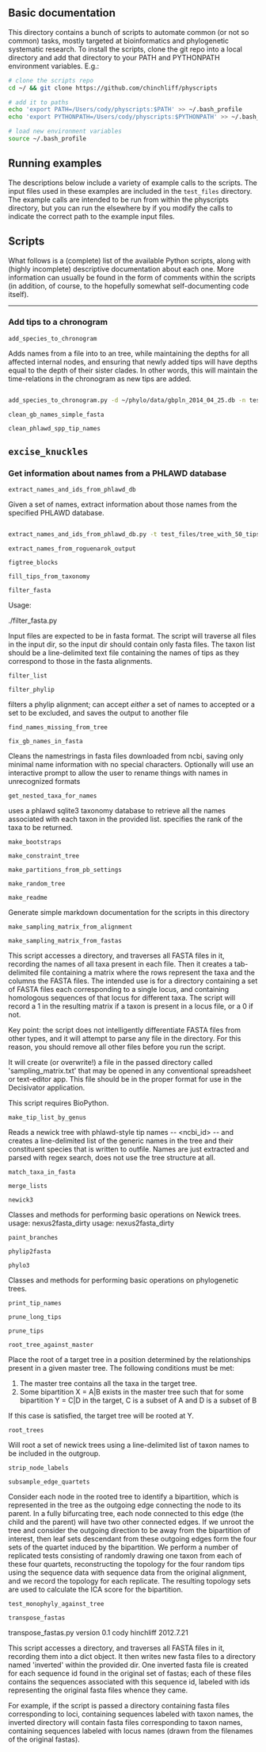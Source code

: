 ## Basic documentation
    
This directory contains a bunch of scripts to automate common (or not so common) tasks, mostly targeted at bioinformatics and phylogenetic systematic research. To install the scripts, clone the git repo into a local directory and add that directory to your PATH and PYTHONPATH environment variables. E.g.:

```bash
# clone the scripts repo
cd ~/ && git clone https://github.com/chinchliff/physcripts

# add it to paths
echo 'export PATH=/Users/cody/physcripts:$PATH' >> ~/.bash_profile
echo 'export PYTHONPATH=/Users/cody/physcripts:$PYTHONPATH' >> ~/.bash_profile

# load new environment variables
source ~/.bash_profile
```

## Running examples

The descriptions below include a variety of example calls to the scripts. The input files used in these examples are included in the `test_files` directory. The example calls are intended to be run from within the physcripts directory, but you can run the elsewhere by if you modify the calls to indicate the correct path to the example input files.

## Scripts

What follows is a (complete) list of the available Python scripts, along with (highly incomplete) descriptive documentation about each one. More information can usually be found in the form of comments within the scripts (in addition, of course, to the hopefully somewhat self-documenting code itself).


---

### Add tips to a chronogram

`add_species_to_chronogram`

Adds names from a file into to an tree, while maintaining the depths for all affected internal nodes, and ensuring that newly added tips will have depths equal to the depth of their sister clades. In other words, this will maintain the time-relations in the chronogram as new tips are added.
```bash

add_species_to_chronogram.py -d ~/phylo/data/gbpln_2014_04_25.db -n test_files/names_and_synonyms.txt 
```

`clean_gb_names_simple_fasta`

`clean_phlawd_spp_tip_names`

`excise_knuckles`
---

### Get information about names from a PHLAWD database

`extract_names_and_ids_from_phlawd_db`

Given a set of names, extract information about those names from the specified PHLAWD database.
```bash

extract_names_and_ids_from_phlawd_db.py -t test_files/tree_with_50_tips.tre -n test_files/names_50.txt -s -b 0.1 
```

`extract_names_from_roguenarok_output`

`figtree_blocks`

`fill_tips_from_taxonomy`

`filter_fasta`

Usage:

./filter_fasta.py <path to input dir> <path to accepted taxon list>

Input files are expected to be in fasta format. The script will traverse all files
in the input dir, so the input dir should contain only fasta files. The taxon list
should be a line-delimited text file containing the names of tips as they
correspond to those in the fasta alignments.

`filter_list`

`filter_phylip`

filters a phylip alignment; can accept *either* a set of names to accepted or a set to be excluded, and saves the output to another file

`find_names_missing_from_tree`

`fix_gb_names_in_fasta`

Cleans the namestrings in fasta files downloaded from ncbi, saving only minimal name information with no special characters. Optionally will use an interactive prompt to allow the user to rename things with names in unrecognized formats

`get_nested_taxa_for_names`

uses a phlawd sqlite3 taxonomy database to retrieve all the names associated with each taxon 
in the provided list. <targetrank> specifies the rank of the taxa to be returned.

`make_bootstraps`

`make_constraint_tree`

`make_partitions_from_pb_settings`

`make_random_tree`

`make_readme`

Generate simple markdown documentation for the scripts in this directory

`make_sampling_matrix_from_alignment`

`make_sampling_matrix_from_fastas`

This script accesses a directory, and traverses all FASTA files in it, recording the names of all taxa present
in each file. Then it creates a tab-delimited file containing a matrix where the rows represent the taxa and the
columns the FASTA files. The intended use is for a directory containing a set of FASTA files each corresponding
to a single locus, and containing homologous sequences of that locus for different taxa. The script will record
a 1 in the resulting matrix if a taxon is present in a locus file, or a 0 if not.

Key point: the script does not intelligently differentiate FASTA files from other types, and it will attempt
to parse any file in the directory. For this reason, you should remove all other files before you run the script.

It will create (or overwrite!) a file in the passed directory called 'sampling_matrix.txt' that may be opened
in any conventional spreadsheet or text-editor app. This file should be in the proper format for use in the
Decisivator application.

This script requires BioPython.

`make_tip_list_by_genus`

Reads a newick tree with phlawd-style tip names -- <ncbi_id>_<genus>_<spepithet> -- and creates a line-delimited list of the generic names in the tree and their constituent species that is written to outfile. Names are just extracted and parsed with regex search, does not use the tree structure at all.

`match_taxa_in_fasta`

`merge_lists`

`newick3`

Classes and methods for performing basic operations on Newick trees.
usage: nexus2fasta_dirty <nexusfile> <fastaoutputfilename>
usage: nexus2fasta_dirty <nexusfile> <fastaoutputfilename>

`paint_branches`

`phylip2fasta`

`phylo3`

Classes and methods for performing basic operations on phylogenetic trees.

`print_tip_names`

`prune_long_tips`

`prune_tips`

`root_tree_against_master`

Place the root of a target tree in a position determined by the relationships present in a given master tree. The following conditions must be met:

1. The master tree contains all the taxa in the target tree.
2. Some bipartition X = A|B exists in the master tree such that for some bipartition Y = C|D in the target, C is a subset of A and D is a subset of B

If this case is satisfied, the target tree will be rooted at Y.

`root_trees`

Will root a set of newick trees using a line-delimited list of taxon names to be included in the outgroup.

`strip_node_labels`

`subsample_edge_quartets`

Consider each node in the rooted tree to identify a bipartition, which is represented in
the tree as the outgoing edge connecting the node to its parent. In a fully bifurcating tree,
each node connected to this edge (the child and the parent) will have two other connected edges.
If we unroot the tree and consider the outgoing direction to be away from the bipartition of
interest, then leaf sets descendant from these outgoing edges form the four sets of the quartet
induced by the bipartition. We perform a number of replicated tests consisting of randomly drawing
one taxon from each of these four quartets, reconstructing the topology for the four random tips
using the sequence data with sequence data from the original alignment, and we record the topology
for each replicate. The resulting topology sets are used to calculate the ICA score for the 
bipartition.

`test_monophyly_against_tree`

`transpose_fastas`

transpose_fastas.py
version 0.1
cody hinchliff
2012.7.21

This script accesses a directory, and traverses all FASTA files in it, recording them into a dict object. It then
writes new fasta files to a directory named 'inverted' within the provided dir. One inverted fasta file is created
for each sequence id found in the original set of fastas; each of these files contains the sequences associated
with this sequence id, labeled with ids representing the original fasta files whence they came.
	
For example, if the script is passed a directory containing fasta files corresponding to loci, containing sequences
labeled with taxon names, the inverted directory will contain fasta files corresponding to taxon names, containing
sequences labeled with locus names (drawn from the filenames of the original fastas).
